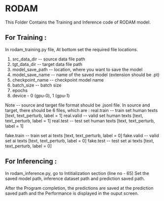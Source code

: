 # RODAM
This Folder Contains the Training and Inference code of RODAM model.

For Training :
--------------
In rodam_training.py file, At bottom set the required file locations.
1) src_data_dir -- source data file path 
2) tgt_data_dir -- target data file path
3) model_save_path -- location, where you want to save the model
4) model_save_name -- name of the saved model (extension should be .pt)
5) checkpoint_name -- checkpoint model name
6) batch_size -- batch size
7) epochs
8) device - 0 (gpu-0), 1 (gpu-1)

Note -- source and target file format should be .jsonl file. In source and target, there should be 6 files, which are :
real.train -- train set human texts [text, text_perturb, label = 1]
real.valid -- valid set human texts [text, text_perturb, label = 1]
real.test -- test set human texts [text, text_perturb, label = 1]

fake.train -- train set ai texts [text, text_perturb, label = 0]
fake.valid -- valid set ai texts [text, text_perturb, label = 0]
fake.test -- test set ai texts [text, text_perturb, label = 0]


For Inferencing :
-----------------

In rodam_inference.py, go to Intitialization section (line no - 65)
Set the saved model path, inference dataset path and prediction saved path.

After the Program completion, the predictions are saved at the prediction saved path and the Performance is displayed in the ouput screen.
